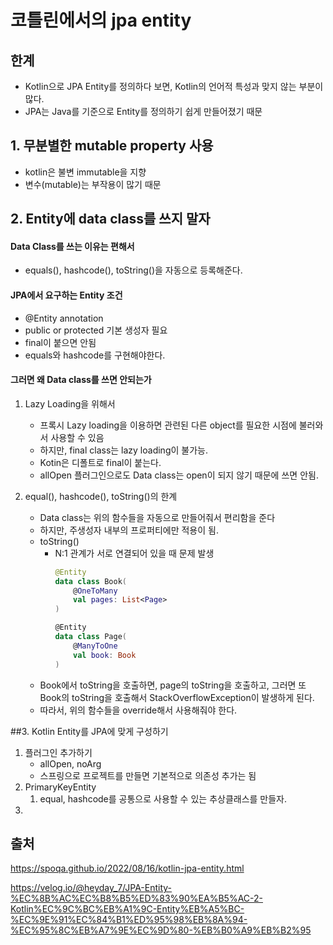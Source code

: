 # 코틀린에서의 jpa entity

## 한계

* Kotlin으로 JPA Entity를 정의하다 보면, Kotlin의 언어적 특성과 맞지 않는 부분이 많다. 
* JPA는 Java를 기준으로 Entity를 정의하기 쉽게 만들어졌기 때문

## 1. 무분별한 mutable property 사용
* kotlin은 불변 immutable을 지향
* 변수(mutable)는 부작용이 많기 때문

## 2. Entity에 data class를 쓰지 말자
#### Data Class를 쓰는 이유는 편해서
* equals(), hashcode(), toString()을 자동으로 등록해준다.

#### JPA에서 요구하는 Entity 조건
* @Entity annotation
* public or protected 기본 생성자 필요
* final이 붙으면 안됨
* equals와 hashcode를 구현해야한다.

#### 그러면 왜 Data class를 쓰면 안되는가
1. Lazy Loading을 위해서 
   * 프록시 Lazy loading을 이용하면 관련된 다른 object를 필요한 시점에 불러와서 사용할 수 있음
   * 하지만, final class는 lazy loading이 불가능.
   * Kotin은 디폴트로 final이 붙는다.
   * allOpen 플러그인으로도 Data class는 open이 되지 않기 때문에 쓰면 안됨.

2. equal(), hashcode(), toString()의 한계
   * Data class는 위의 함수들을 자동으로 만들어줘서 편리함을 준다
   * 하지만, 주생성자 내부의 프로퍼티에만 적용이 됨.
   * toString()
     * N:1 관계가 서로 연결되어 있을 때 문제 발생
        ~~~kotlin
        @Entity
        data class Book(
            @OneToMany
            val pages: List<Page>
        )

        @Entity
        data class Page(
            @ManyToOne
            val book: Book
        )
        ~~~
    * Book에서 toString을 호출하면, page의 toString을 호출하고, 그러면 또 Book의 toString을 호출해서 StackOverflowException이 발생하게 된다.
    * 따라서, 위의 함수들을 override해서 사용해줘야 한다.

##3. Kotlin Entity를 JPA에 맞게 구성하기
1. 플러그인 추가하기
    *  allOpen, noArg
    *  스프링으로 프로젝트를 만들면 기본적으로 의존성 추가는 됨
2. PrimaryKeyEntity
   1. equal, hashcode를 공통으로 사용할 수 있는 추상클래스를 만들자.
3. 
## 출처
https://spoqa.github.io/2022/08/16/kotlin-jpa-entity.html

https://velog.io/@heyday_7/JPA-Entity-%EC%8B%AC%EC%B8%B5%ED%83%90%EA%B5%AC-2-Kotlin%EC%9C%BC%EB%A1%9C-Entity%EB%A5%BC-%EC%9E%91%EC%84%B1%ED%95%98%EB%8A%94-%EC%95%8C%EB%A7%9E%EC%9D%80-%EB%B0%A9%EB%B2%95